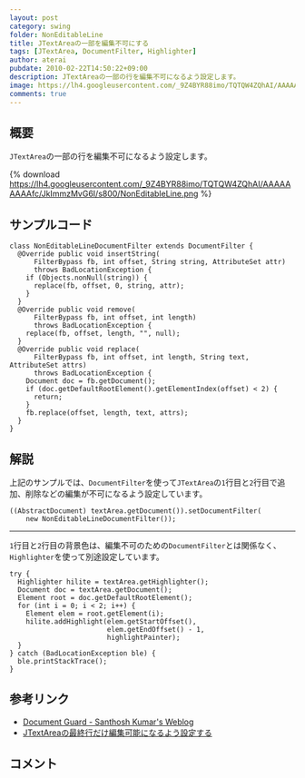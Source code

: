 ```yaml
---
layout: post
category: swing
folder: NonEditableLine
title: JTextAreaの一部を編集不可にする
tags: [JTextArea, DocumentFilter, Highlighter]
author: aterai
pubdate: 2010-02-22T14:50:22+09:00
description: JTextAreaの一部の行を編集不可になるよう設定します。
image: https://lh4.googleusercontent.com/_9Z4BYR88imo/TQTQW4ZQhAI/AAAAAAAAAfc/JkImmzMvG6I/s800/NonEditableLine.png
comments: true
---
```

## 概要
`JTextArea`の一部の行を編集不可になるよう設定します。

{% download https://lh4.googleusercontent.com/_9Z4BYR88imo/TQTQW4ZQhAI/AAAAAAAAAfc/JkImmzMvG6I/s800/NonEditableLine.png %}

## サンプルコード
<pre class="prettyprint"><code>class NonEditableLineDocumentFilter extends DocumentFilter {
  @Override public void insertString(
      FilterBypass fb, int offset, String string, AttributeSet attr)
      throws BadLocationException {
    if (Objects.nonNull(string)) {
      replace(fb, offset, 0, string, attr);
    }
  }
  @Override public void remove(
      FilterBypass fb, int offset, int length)
      throws BadLocationException {
    replace(fb, offset, length, "", null);
  }
  @Override public void replace(
      FilterBypass fb, int offset, int length, String text, AttributeSet attrs)
      throws BadLocationException {
    Document doc = fb.getDocument();
    if (doc.getDefaultRootElement().getElementIndex(offset) &lt; 2) {
      return;
    }
    fb.replace(offset, length, text, attrs);
  }
}
</code></pre>

## 解説
上記のサンプルでは、`DocumentFilter`を使って`JTextArea`の`1`行目と`2`行目で追加、削除などの編集が不可になるよう設定しています。

<pre class="prettyprint"><code>((AbstractDocument) textArea.getDocument()).setDocumentFilter(
    new NonEditableLineDocumentFilter());
</code></pre>

- - - -
`1`行目と`2`行目の背景色は、編集不可のための`DocumentFilter`とは関係なく、`Highlighter`を使って別途設定しています。
<pre class="prettyprint"><code>try {
  Highlighter hilite = textArea.getHighlighter();
  Document doc = textArea.getDocument();
  Element root = doc.getDefaultRootElement();
  for (int i = 0; i &lt; 2; i++) {
    Element elem = root.getElement(i);
    hilite.addHighlight(elem.getStartOffset(),
                        elem.getEndOffset() - 1,
                        highlightPainter);
  }
} catch (BadLocationException ble) {
  ble.printStackTrace();
}
</code></pre>

## 参考リンク
- [Document Guard - Santhosh Kumar's Weblog](http://www.jroller.com/santhosh/date/20050622)
- [JTextAreaの最終行だけ編集可能になるよう設定する](https://ateraimemo.com/Swing/LastLineEditableTextArea.html)

<!-- dummy comment line for breaking list -->

## コメント
